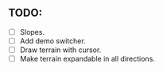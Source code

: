 ## TODO:

- [ ] Slopes.
- [ ] Add demo switcher.
- [ ] Draw terrain with cursor.
- [ ] Make terrain expandable in all directions.